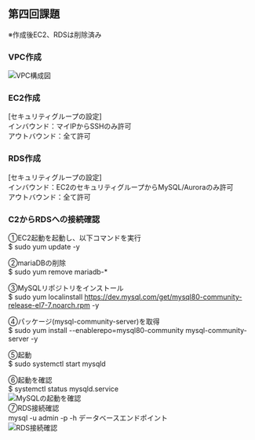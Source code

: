 ## 第四回課題<br>
※作成後EC2、RDSは削除済み<br>

### VPC作成<br>
![VPC構成図](https://github.com/akiosako/raisetech_aws/assets/107123973/0ec1f1b4-5938-42ef-9557-9d5fd70bce95)
### EC2作成<br>
[セキュリティグループの設定]<br>
インバウンド：マイIPからSSHのみ許可<br>
アウトバウンド：全て許可<br>

### RDS作成<br>
[セキュリティグループの設定]<br>
インバウンド：EC2のセキュリティグループからMySQL/Auroraのみ許可<br>
アウトバウンド：全て許可<br>

### C2からRDSへの接続確認<br>
①EC2起動を起動し、以下コマンドを実行<br>
$ sudo yum update -y 

②mariaDBの削除<br>
$ sudo yum remove mariadb-*

③MySQLリポジトリをインストール<br>
$ sudo yum localinstall https://dev.mysql.com/get/mysql80-community-release-el7-7.noarch.rpm -y<br>

④パッケージ(mysql-community-server)を取得<br>
$ sudo yum install --enablerepo=mysql80-community mysql-community-server -y<br>

⑤起動<br>
$ sudo systemctl start mysqld

⑥起動を確認<br>
$ systemctl status mysqld.service<br>
![MySQLの起動を確認](https://github.com/akiosako/raisetech_aws/assets/107123973/5274fa71-99ff-4040-9cec-3044699abeb4)<br>
⑦RDS接続確認<br>
mysql -u admin -p -h データベースエンドポイント<br>
![RDS接続確認](https://github.com/akiosako/raisetech_aws/assets/107123973/92bdc1cb-b3cf-4f73-9275-7fd4c63c7ec0)

